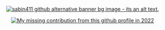 <p align="center">
    <a href="https://linktr.ee/sabin411">
        <img src="https://res.cloudinary.com/dyw4adgjy/image/upload/v1677091374/sabin-banner_noec4c.jpg" alt="sabin411 github alternative banner bg image - its an alt text.">
    </a>
</p>
<div align="center">
        <a href="https://linktr.ee/sabin411">
        <img src="https://res.cloudinary.com/dyw4adgjy/image/upload/v1677091374/sabin-banner_noec4c.jpg" alt="My missing contribution from this github profile in 2022">
    </a>
</div>
